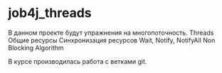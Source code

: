 # job4j_threads

В данном проекте будут упражнения на многопоточность.
Threads
Общие ресурсы
Синхронизация ресурсов
Wait, Notify, NotifyAll
Non Blocking Algorithm

В курсе производилась работа с ветками git.